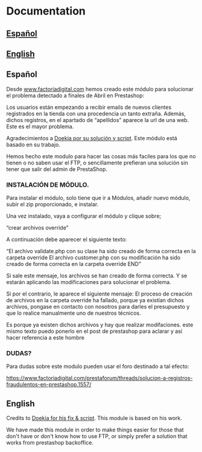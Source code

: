 # Documentation

## [Español](#markdown-header-spanish)


## [English](#markdown-header-english)


## Español

Desde www.factoríadigital.com hemos creado este módulo para solucionar el problema detectado a finales de Abril en Prestashop:

Los usuarios están empezando a recibir emails de nuevos clientes registrados en la tienda con una procedencia un tanto extraña. Además, dichos registros, en el apartado de “apellidos” aparece la url de una web. Este es el mayor problema.

Agradecimientos a [Doekia por su solución y script](https://www.prestashop.com/forums/topic/981159-spam-customer-account-solution-13-17/). Este módulo está basado en su trabajo.

Hemos hecho este modulo para hacer las cosas más faciles para los que no tienen o no saben usar el FTP, o sencillamente prefieran una solución sin tener que salir del admin de PrestaShop.


### INSTALACIÓN DE MÓDULO.

Para instalar el módulo, solo tiene que ir a Módulos, añadir nuevo módulo, subir el zip proporcionado, e instalar.

Una vez instalado, vaya a configurar el módulo y clique sobre;

“crear archivos override”

A continuación debe aparecer el siguiente texto:

“El archivo validate.php con su clase ha sido creado de forma correcta en la carpeta override El archivo customer.php con su modificación ha sido creado de forma correcta en la carpeta override END”

Si sale este mensaje, los archivos se han creado de forma correcta. Y se estarán aplicando las modificaciones para solucionar el problema.

Si por el contrario, le aparece el siguiente mensaje:
El proceso de creación de archivos en la carpeta override ha fallado, porque ya existían dichos archivos, pongase en contacto con nosotros para darles el presupuesto y que lo realice manualmente uno de nuestros técnicos.


Es porque ya existen dichos archivos y hay que realizar modifaciones.
este mismo texto puedo ponerlo en el post de prestashop
para aclarar
y así hacer referencia a este hombre

### DUDAS?

Para dudas sobre este modulo pueden usar el foro destinado a tal efecto:

https://www.factoriadigital.com/prestaforum/threads/solucion-a-registros-fraudulentos-en-prestashop.1557/

## English

Credits to [Doekia for his fix & script](https://www.prestashop.com/forums/topic/981159-spam-customer-account-solution-13-17/). This module is based on his work.

We have made this module in order to make things easier for those that don't have or don't know how to use FTP, or simply prefer a solution that works from prestashop backoffice.
